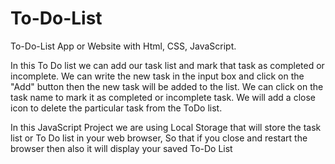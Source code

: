 # To-Do-List
To-Do-List App or Website with Html, CSS, JavaScript.

In this To Do list we can add our task list and mark that task as completed or incomplete. We can write the new task in the input box and click on the "Add" button then the new task will be added to the list.
We can click on the task name to mark it as completed or incomplete task. We will add a close icon to delete the particular task from the ToDo list.

In this JavaScript Project we are using Local Storage  that will store the task list or To Do list in your web browser, So that if you close and restart the browser then also it will display your saved To-Do List
